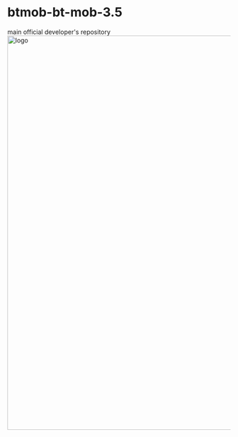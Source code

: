 # btmob-bt-mob-3.5
main official developer's repository
<img width="1595" height="892" alt="logo" src="https://github.com/user-attachments/assets/235b58b2-926b-493a-aa8c-a1fc101d00f3" />
